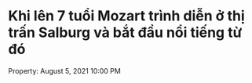 ---
---

# Khi lên 7 tuổi Mozart trình diễn ở thị trấn Salburg và bắt đầu nổi tiếng từ đó

Property: August 5, 2021 10:00 PM
